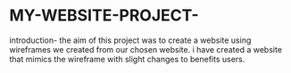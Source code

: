 # MY-WEBSITE-PROJECT-
introduction- the aim of this project was to create a website using wireframes we created from our chosen website. i have created a website that mimics the wireframe with slight changes to benefits users.
